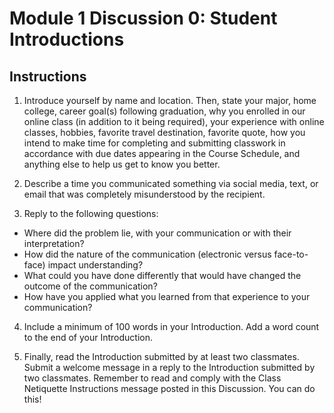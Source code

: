 # Module 1 Discussion 0: Student Introductions

## Instructions

1. Introduce yourself by name and location. Then, state your major, home
   college, career goal(s) following graduation, why you enrolled in our online
   class (in addition to it being required), your experience with online
   classes, hobbies, favorite travel destination, favorite quote, how you intend
   to make time for completing and submitting classwork in accordance with due
   dates appearing in the Course Schedule, and anything else to help us get to
   know you better. 

2. Describe a time you communicated something via social media, text, or email
   that was completely misunderstood by the recipient.

3. Reply to the following questions:

  * Where did the problem lie, with your communication or with their
    interpretation?
  * How did the nature of the communication (electronic versus face-to-face)
    impact understanding?
  * What could you have done differently that would have changed the outcome of
    the communication?
  * How have you applied what you learned from that experience to your
    communication?

4. Include a minimum of 100 words in your Introduction. Add a word count to the end of your Introduction.

5. Finally, read the Introduction submitted by at least two classmates. Submit a
   welcome message in a reply to the Introduction submitted by two classmates.
   Remember to read and comply with the Class Netiquette Instructions message
   posted in this Discussion. You can do this!
